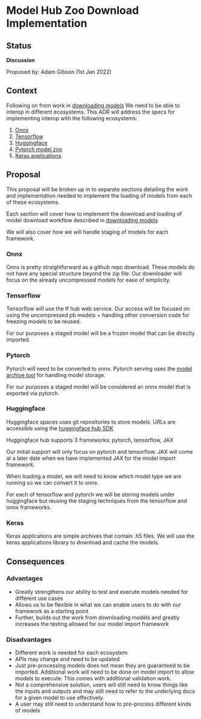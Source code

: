 # Model Hub Zoo Download Implementation

## Status
**Discussion**

Proposed by: Adam Gibson (1st Jan 2022)


## Context

Following on from work in [downloading models](0011%20-%20Model%20Hub-Zoo%20Download.md)
We need to be able to interop in different ecosystems. This ADR will address the
specs for implementing interop with the following ecosystems:
1. [Onnx](https://github.com/onnx/models/)
2. [Tensorflow](https://www.tensorflow.org/hub)
3. [Huggingface](https://huggingface.co/spaces)
4. [Pytorch model zoo](https://pytorch.org/serve/model_zoo.html)
5. [Keras applications](https://keras.io/api/applications/)

## Proposal

This proposal will be broken up in to separate sections detailing
the work and implementation needed to implement the loading of models
from each of these ecosystems.

Each section will cover how to implement the download and loading of model
download workflow described in [downloading models](0011%20-%20Model%20Hub-Zoo%20Download.md)

We will also cover how we will handle staging of models for each framework.


### Onnx

Onnx is pretty straightforward as a github repo download.
These models do not have any special structure beyond the zip file.
Our downloader will focus on the already uncompressed models
for ease of simplicity.

### Tensorflow

Tensorflow will use the tf hub web service. Our access will be focused
on using the uncompressed pb models + handling other conversion code
for freezing models to be reused.

For our purposes a staged model will be a frozen model
that can be directly imported.


### Pytorch

Pytorch will need to be converted to onnx. Pytorch serving uses
the [model archive tool](https://github.com/pytorch/serve/tree/master/model-archiver/) 
for handling model storage.

For our purposes a staged model will be considered an onnx model
that is exported via pytorch.

### Huggingface

Huggingface spaces uses git repositories to store models.
URLs are accessible using the [huggingface hub SDK](https://huggingface.co/docs/hub/how-to-downstream)

Huggingface hub supports 3 frameworks: pytorch, tensorflow, JAX

Our initial support will only focus on pytorch and tensorflow.
JAX will come at a later date when we have implemented JAX
for the model import framework.

When loading a model, we will need to know which model type we are running
so we can convert it to onnx.


For each of tensorflow and pytorch we will be storing models under huggingface
but reusing the staging techniques from the tensorflow and onnx frameworks.



### Keras

Keras applications are simple archives that contain .h5 files.
We will use the keras applications library to download and cache the models.




## Consequences

### Advantages

* Greatly strengthens our ability to test and execute models
needed for different use cases
* Allows us to be flexible in what we can enable users to do with
our framework as a starting point
* Further, builds out the work from downloading models and greatly increases
the testing allowed for our model import framework



### Disadvantages
* Different work is needed for each ecosystem
* APIs may change and need to be updated
* Just pre-processing models does not mean they are guaranteed to be imported. Additional
  work will need to be done on model import to allow models to execute. This comes with additional validation work.
* Not a comprehensive solution, users will still need to know things like the inputs and outputs
and may still need to refer to the underlying docs for a given model to use effectively.
* A user may still need to understand how to pre-process different kinds of models
